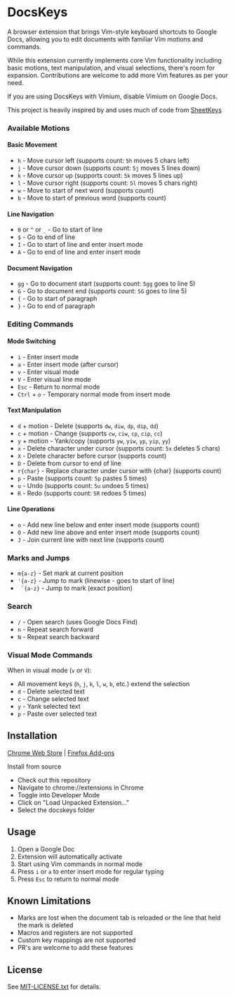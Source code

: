 # DocsKeys

A browser extension that brings Vim-style keyboard shortcuts to Google Docs, allowing you to edit documents with familiar Vim motions and commands.

While this extension currently implements core Vim functionality including basic motions, text manipulation, and visual selections, there's room for expansion. Contributions are welcome to add more Vim features as per your need.

If you are using DocsKeys with Vimium, disable Vimium on Google Docs.

This project is heavily inspired by and uses much of code from [SheetKeys](https://github.com/philc/sheetkeys)

### Available Motions

#### Basic Movement
- `h` - Move cursor left (supports count: `5h` moves 5 chars left)
- `j` - Move cursor down (supports count: `5j` moves 5 lines down)
- `k` - Move cursor up (supports count: `5k` moves 5 lines up)
- `l` - Move cursor right (supports count: `5l` moves 5 chars right)
- `w` - Move to start of next word (supports count)
- `b` - Move to start of previous word (supports count)

#### Line Navigation
- `0` or `^` or `_` - Go to start of line
- `$` - Go to end of line
- `I` - Go to start of line and enter insert mode
- `A` - Go to end of line and enter insert mode

#### Document Navigation
- `gg` - Go to document start (supports count: `5gg` goes to line 5)
- `G` - Go to document end (supports count: `5G` goes to line 5)
- `{` - Go to start of paragraph
- `}` - Go to end of paragraph

### Editing Commands

#### Mode Switching
- `i` - Enter insert mode
- `a` - Enter insert mode (after cursor)
- `v` - Enter visual mode
- `V` - Enter visual line mode
- `Esc` - Return to normal mode
- `Ctrl` + `o` - Temporary normal mode from insert mode

#### Text Manipulation
- `d` + motion - Delete (supports `dw`, `diw`, `dp`, `dip`, `dd`)
- `c` + motion - Change (supports `cw`, `ciw`, `cp`, `cip`, `cc`)
- `y` + motion - Yank/copy (supports `yw`, `yiw`, `yp`, `yip`, `yy`)
- `x` - Delete character under cursor (supports count: `5x` deletes 5 chars)
- `X` - Delete character before cursor (supports count)
- `D` - Delete from cursor to end of line
- `r{char}` - Replace character under cursor with {char} (supports count)
- `p` - Paste (supports count: `5p` pastes 5 times)
- `u` - Undo (supports count: `5u` undoes 5 times)
- `R` - Redo (supports count: `5R` redoes 5 times)

#### Line Operations
- `o` - Add new line below and enter insert mode (supports count)
- `O` - Add new line above and enter insert mode (supports count)
- `J` - Join current line with next line (supports count)

### Marks and Jumps
- `m{a-z}` - Set mark at current position
- `'{a-z}` - Jump to mark (linewise - goes to start of line)
- `` `{a-z}`` - Jump to mark (exact position)

### Search
- `/` - Open search (uses Google Docs Find)
- `n` - Repeat search forward
- `N` - Repeat search backward

### Visual Mode Commands
When in visual mode (`v` or `V`):
- All movement keys (`h`, `j`, `k`, `l`, `w`, `b`, etc.) extend the selection
- `d` - Delete selected text
- `c` - Change selected text
- `y` - Yank selected text
- `p` - Paste over selected text

## Installation

[Chrome Web Store](https://chromewebstore.google.com/detail/docskeys/mmmomengbindngnkjblabjebdfmaiccj) |
[Firefox Add-ons](https://addons.mozilla.org/en-US/firefox/addon/docskeys/)

Install from source
- Check out this repository
- Navigate to chrome://extensions in Chrome
- Toggle into Developer Mode
- Click on "Load Unpacked Extension..."
- Select the docskeys folder

## Usage

1. Open a Google Doc
2. Extension will automatically activate
3. Start using Vim commands in normal mode
4. Press `i` or `a` to enter insert mode for regular typing
5. Press `Esc` to return to normal mode

## Known Limitations

- Marks are lost when the document tab is reloaded or the line that held the mark is deleted
- Macros and registers are not supported
- Custom key mappings are not supported
- PR's are welcome to add these features

## License

See [MIT-LICENSE.txt](MIT-LICENSE.txt) for details.

